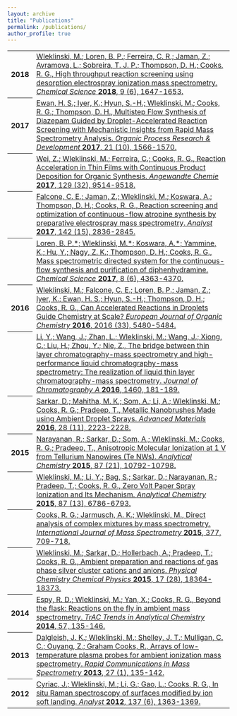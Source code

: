 ```yaml
---
layout: archive
title: "Publications"
permalink: /publications/
author_profile: true
---
```


<table>
  
  <tr><th>2018</th><td>
    <a href="https://pubs.rsc.org/en/Content/ArticleLanding/2018/SC/C7SC04606E#!divAbstract" target ="_blank"><u>Wleklinski, M.</u>; Loren, B. P.; Ferreira, C. R.; Jaman, Z.; Avramova, L.; Sobreira, T. J. P.; Thompson, D. H.; Cooks, R. G., High throughput reaction screening using desorption electrospray ionization mass spectrometry. <em>Chemical Science</em> <strong>2018</strong>, 9 (6), 1647-1653.</a> 
   </td></tr>

   <tr><th>2017</th><td>
  <a href="https://pubs.acs.org/doi/abs/10.1021/acs.oprd.7b00218" target ="_blank"> Ewan, H. S.; Iyer, K.; Hyun, S.-H.; <u>Wleklinski, M.</u>; Cooks, R. G.; Thompson, D. H., Multistep Flow Synthesis of Diazepam Guided by Droplet-Accelerated Reaction Screening with Mechanistic Insights from Rapid Mass Spectrometry Analysis. <em>Organic Process Research & Development</em> <strong>2017</strong>, 21 (10), 1566-1570. </a>
  </td></tr>
  
   <tr><th></th><td>  
<a href ="https://onlinelibrary.wiley.com/doi/abs/10.1002/ange.201704520" target ="_blank"> Wei, Z.; <u>Wleklinski, M.</u>; Ferreira, C.; Cooks, R. G., Reaction Acceleration in Thin Films with Continuous Product Deposition for Organic Synthesis. <em>Angewandte Chemie</em> <strong>2017</strong>, 129 (32), 9514-9518. </a>
   </td></tr>

   <tr><th></th><td> 
  <a href ="https://pubs.rsc.org/en/content/articlelanding/2017/an/c7an00622e/unauth#!divAbstract" target ="_blank"> Falcone, C. E.; Jaman, Z.; <u>Wleklinski, M.</u>; Koswara, A.; Thompson, D. H.; Cooks, R. G., Reaction screening and optimization of continuous-flow atropine synthesis by preparative electrospray mass spectrometry. <em>Analyst</em> <strong>2017</strong>, 142 (15), 2836-2845. </a>
  </td></tr>
  
   <tr><th></th><td> 
  <a href ="https://pubs.rsc.org/en/Content/ArticleLanding/2017/SC/C7SC00905D#!divAbstract" target ="_blank"> Loren, B. P.*; <u>Wleklinski, M.*</u>; Koswara, A.*; Yammine, K.; Hu, Y.; Nagy, Z. K.; Thompson, D. H.; Cooks, R. G., Mass spectrometric directed system for the continuous-flow synthesis and purification of diphenhydramine. <em>Chemical Science</em> <strong>2017</strong>, 8 (6), 4363-4370. </a>
   </td></tr> 
  
   <tr><th>2016</th><td> 
<a href ="https://onlinelibrary.wiley.com/doi/abs/10.1002/ejoc.201601270" target ="_blank">     
  <u>Wleklinski, M.</u>; Falcone, C. E.; Loren, B. P.; Jaman, Z.; Iyer, K.; Ewan, H. S.; Hyun, S.-H.; Thompson, D. H.; Cooks, R. G., Can Accelerated Reactions in Droplets Guide Chemistry at Scale? <em>European Journal of Organic Chemistry</em> <strong>2016</strong>, 2016 (33), 5480-5484. </a>
   </td></tr>

   <tr><th></th><td> 
  <a href ="https://www.sciencedirect.com/science/article/pii/S0021967316309335" target ="_blank">  Li, Y.; Wang, J.; Zhan, L.; <u>Wleklinski, M.</u>; Wang, J.; Xiong, C.; Liu, H.; Zhou, Y.; Nie, Z., The bridge between thin layer chromatography-mass spectrometry and high-performance liquid chromatography-mass spectrometry: The realization of liquid thin layer chromatography-mass spectrometry. <em>Journal of Chromatography A</em> <strong>2016</strong>, 1460, 181-189. </a>
     </td></tr>
    
   <tr><th></th><td> 
  <a href ="https://onlinelibrary.wiley.com/doi/abs/10.1002/adma.201505127" target ="_blank"> Sarkar, D.; Mahitha, M. K.; Som, A.; Li, A.; <u>Wleklinski, M.</u>; Cooks, R. G.; Pradeep, T., Metallic Nanobrushes Made using Ambient Droplet Sprays. <em>Advanced Materials</em> <strong>2016</strong>, 28 (11), 2223-2228. </a>
     </td></tr>
    
   <tr><th>2015</th><td>   
  <a href ="https://pubs.acs.org/doi/abs/10.1021/acs.analchem.5b01596" target ="_blank">  Narayanan, R.; Sarkar, D.; Som, A.; <u>Wleklinski, M.</u>; Cooks, R. G.; Pradeep, T., Anisotropic Molecular Ionization at 1 V from Tellurium Nanowires (Te NWs). <em>Analytical Chemistry</em> <strong>2015</strong>, 87 (21), 10792-10798. </a>
     </td></tr>
    
   <tr><th></th><td> 
<a href = "https://pubs.acs.org/doi/abs/10.1021/acs.analchem.5b01225" target ="_blank"> <u>Wleklinski, M.</u>; Li, Y.; Bag, S.; Sarkar, D.; Narayanan, R.; Pradeep, T.; Cooks, R. G., Zero Volt Paper Spray Ionization and Its Mechanism. <em>Analytical Chemistry</em> <strong>2015</strong>, 87 (13), 6786-6793. </a>
     </td></tr>
    
   <tr><th></th><td>  
 <a href = "https://www.sciencedirect.com/science/article/pii/S1387380614002863" target ="_blank"> Cooks, R. G.; Jarmusch, A. K.; <u>Wleklinski, M.</u>, Direct analysis of complex mixtures by mass spectrometry. <em>International Journal of Mass Spectrometry</em> <strong>2015</strong>, 377, 709-718. </a>
     </td></tr>
    
   <tr><th></th><td> 
<a href = "https://pubs.rsc.org/en/content/articlelanding/2015/cp/c5cp01538c/unauth#!divAbstract" target ="_blank">  <u>Wleklinski, M.</u>; Sarkar, D.; Hollerbach, A.; Pradeep, T.; Cooks, R. G., Ambient preparation and reactions of gas phase silver cluster cations and anions. <em>Physical Chemistry Chemical Physics</em> <strong>2015</strong>, 17 (28), 18364-18373. </a>
     </td></tr>
    
   <tr><th>2014</th><td> 
<a href = "https://www.sciencedirect.com/science/article/abs/pii/S0165993614000405" target ="_blank"> Espy, R. D.; <u>Wleklinski, M.</u>; Yan, X.; Cooks, R. G., Beyond the flask: Reactions on the fly in ambient mass spectrometry. <em>TrAC Trends in Analytical Chemistry</em> <strong>2014</strong>, 57, 135-146. </a>
     </td></tr>
    
   <tr><th>2013</th><td> 
<a href = "https://onlinelibrary.wiley.com/doi/abs/10.1002/rcm.6435" target ="_blank"> Dalgleish, J. K.; <u>Wleklinski, M.</u>; Shelley, J. T.; Mulligan, C. C.; Ouyang, Z.; Graham Cooks, R., Arrays of low-temperature plasma probes for ambient ionization mass spectrometry. <em>Rapid Communications in Mass Spectrometry</em> <strong>2013</strong>, 27 (1), 135-142. </a>
    </td></tr>
    
   <tr><th>2012</th><td> 
<a href = "https://pubs.rsc.org/en/content/articlelanding/2012/an/c2an16163j/unauth#!divAbstract" target ="_blank"> Cyriac, J.; <u>Wleklinski, M.</u>; Li, G.; Gao, L.; Cooks, R. G., In situ Raman spectroscopy of surfaces modified by ion soft landing. <em>Analyst</em> <strong>2012</strong>, 137 (6), 1363-1369.
      </td></tr>

</table>
